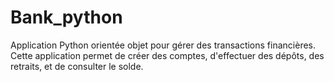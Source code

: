# Bank_python
Application Python orientée objet pour gérer des transactions financières. Cette application permet de créer des comptes, d'effectuer des dépôts, des retraits, et de consulter le solde.
